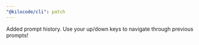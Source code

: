 ```yaml
---
"@kilocode/cli": patch
---
```


Added prompt history. Use your up/down keys to navigate through previous prompts!
